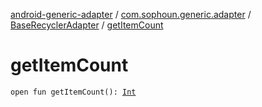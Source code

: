 [android-generic-adapter](../../index.md) / [com.sophoun.generic.adapter](../index.md) / [BaseRecyclerAdapter](index.md) / [getItemCount](./get-item-count.md)

# getItemCount

`open fun getItemCount(): `[`Int`](https://kotlinlang.org/api/latest/jvm/stdlib/kotlin/-int/index.html)